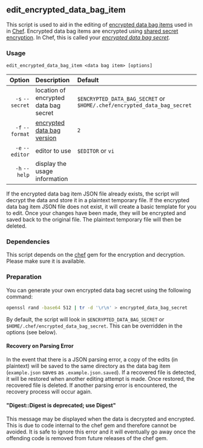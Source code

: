 ## edit_encrypted_data_bag_item

This script is used to aid in the editing of [encrypted data bag items](http://docs.opscode.com/chef/essentials_data_bags.html#encrypt-a-data-bag-item) used in in [Chef](http://docs.opscode.com/chef_overview.html). Encrypted data bag items are encrypted using [shared secret encryption](https://en.wikipedia.org/wiki/Symmetric-key_algorithm). In Chef, this is called your [_encrypted data bag secret_](http://docs.opscode.com/chef/essentials_data_bags.html#secret-keys).

### Usage

```
edit_encrypted_data_bag_item <data bag item> [options]
```

| Option | Description | Default |
| --------: | :---------- | :------ |
| `-s` `--secret` | location of encrypted data bag secret | `$ENCRYPTED_DATA_BAG_SECRET` or `$HOME/.chef/encrypted_data_bag_secret` |
| `-f` `--format` | [encrypted data bag version](http://docs.opscode.com/chef/essentials_data_bags.html#encryption-versions) | `2` |
| `-e` `--editor` | editor to use | `$EDITOR` or `vi` |
| `-h` `--help` | display the usage information | |

If the encrypted data bag item JSON file already exists, the script will decrypt the data and store it in a plaintext temporary file. If the encrypted data bag item JSON file does not exist, it will create a basic template for you to edit. Once your changes have been made, they will be encrypted and saved back to the original file. The plaintext temporary file will then be deleted.

### Dependencies

This script depends on the [chef](https://rubygems.org/gems/chef) gem for the encryption and decryption. Please make sure it is available.

### Preparation

You can generate your own encrypted data bag secret using the following command:

```bash
openssl rand -base64 512 | tr -d '\r\n' > encrypted_data_bag_secret
```

By default, the script will look in `$ENCRYPTED_DATA_BAG_SECRET` or `$HOME/.chef/encrypted_data_bag_secret`. This can be overridden in the options (see below).

#### Recovery on Parsing Error

In the event that there is a JSON parsing error, a copy of the edits (in plaintext) will be saved to the same directory as the data bag item (`example.json` saves as `.example.json.saved`). If a recovered file is detected, it will be restored when another editing attempt is made. Once restored, the recovered file is deleted. If another parsing error is encountered, the recovery process will occur again.

#### "Digest::Digest is deprecated; use Digest"

This message may be displayed when the data is decrypted and encrypted. This is due to code internal to the chef gem and therefore cannot be avoided. It is safe to ignore this error and it will eventually go away once the offending code is removed from future releases of the chef gem.